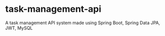 # task-management-api
A task management API system made using Spring Boot, Spring Data JPA, JWT, MySQL
